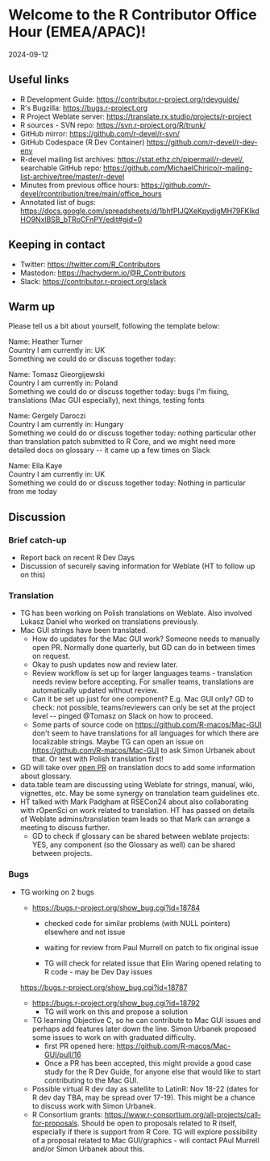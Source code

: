 # Welcome to the R Contributor Office Hour (EMEA/APAC)! 
2024-09-12

## Useful links 

 * R Development Guide: https://contributor.r-project.org/rdevguide/ 
 * R's Bugzilla: https://bugs.r-project.org 
 * R Project Weblate server: https://translate.rx.studio/projects/r-project 
 * R sources - SVN repo: https://svn.r-project.org/R/trunk/ 
 * GitHub mirror: https://github.com/r-devel/r-svn/ 
 * GitHub Codespace (R Dev Container) https://github.com/r-devel/r-dev-env 
 * R-devel mailing list archives: https://stat.ethz.ch/pipermail/r-devel/, searchable GitHub repo: https://github.com/MichaelChirico/r-mailing-list-archive/tree/master/r-devel 
 * Minutes from previous office hours: https://github.com/r-devel/rcontribution/tree/main/office_hours 
 * Annotated list of bugs: https://docs.google.com/spreadsheets/d/1bhfPIJQXeKpydigMH79FKIkdHO9NxlBSB_bTRoCFnPY/edit#gid=0

## Keeping in contact 

 * Twitter: https://twitter.com/R_Contributors  
 * Mastodon: https://hachyderm.io/@R_Contributors  
 * Slack: https://contributor.r-project.org/slack 

## Warm up 

Please tell us a bit about yourself, following the template below: 

Name: Heather Turner   
Country I am currently in: UK  
Something we could do or discuss together today:   

Name: Tomasz Gieorgijewski  
Country I am currently in: Poland  
Something we could do or discuss together today: bugs I'm fixing, translations (Mac GUI especially), next things, testing fonts  

Name:  Gergely Daroczi  
Country I am currently in:   Hungary  
Something we could do or discuss together today: nothing particular other than translation patch submitted to R Core, and we might need more detailed docs on glossary -- it came up a few times on Slack  


Name: Ella Kaye  
Country I am currently in:  UK  
Something we could do or discuss together today: Nothing in particular from me today  

## Discussion

### Brief catch-up

- Report back on recent R Dev Days
- Discussion of securely saving information for Weblate (HT to follow up on this)

### Translation

- TG has been working on Polish translations on Weblate. Also involved Lukasz Daniel who worked on translations previously.
- Mac GUI strings have been translated. 
    - How do updates for the Mac GUI work? Someone needs to manually open PR. Normally done quarterly, but GD can do in between times on request.
    - Okay to push updates now and review later.
    - Review workflow is set up for larger languages teams - translation needs review before accepting. For smaller teams,  translations are automatically updated without review.
    - Can it be set up just for one component? E.g. Mac GUI only? GD to check: not possible, teams/reviewers can only be set at the project level -- pinged @Tomasz on Slack on how to proceed.
    - Some parts of source code on https://github.com/R-macos/Mac-GUI don't seem to have translations for all languages for which there are localizable strings. Maybe TG can open an issue on https://github.com/R-macos/Mac-GUI to ask Simon Urbanek about that. Or test with Polish translation first!
- GD will take over [open PR](https://github.com/r-devel/translations/pull/41) on translation docs to add some information about glossary.
- data.table team are discussing using Weblate for strings, manual, wiki, vignettes, etc. May be some synergy on translation team guidelines etc.
- HT talked with Mark Padgham at RSECon24 about also collaborating with rOpenSci on work related to translation. HT has passed on details of Weblate admins/translation team leads so that Mark can arrange a meeting to discuss further.
    - GD to check if glossary can be shared between weblate projects: YES, any component (so the Glossary as well) can be shared between projects.

### Bugs

- TG working on 2 bugs
    - https://bugs.r-project.org/show_bug.cgi?id=18784

        - checked code for similar problems (with NULL pointers) elsewhere and not issue

        - waiting for review from Paul Murrell on patch to fix original issue

        - TG will check for related issue that Elin Waring opened relating to R code - may be Dev Day issues

    https://bugs.r-project.org/show_bug.cgi?id=18787

    - https://bugs.r-project.org/show_bug.cgi?id=18792
         - TG will work on this and propose a solution
     - TG learning Objective C, so he can contribute to Mac GUI issues and perhaps add features later down the line. Simon Urbanek proposed some issues to work on with graduated difficulty.
         - first PR opened here: https://github.com/R-macos/Mac-GUI/pull/16
         - Once a PR has been accepted, this might provide a good case study for the R Dev Guide, for anyone else that would like to start contributing to the Mac GUI.
    - Possible virtual R dev day as satellite to LatinR: Nov 18-22 (dates for R dev day TBA, may be spread over 17-19). This might be a chance to discuss work with Simon Urbanek.
    - R Consortium grants: https://www.r-consortium.org/all-projects/call-for-proposals. Should be open to proposals related to R itself, especially if there is support from R Core. TG will explore possibility of a proposal related to Mac GUI/graphics - will contact PAul Murrell and/or Simon Urbanek about this.

